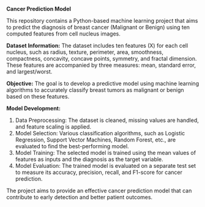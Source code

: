 **Cancer Prediction Model**

This repository contains a Python-based machine learning project that aims to predict the diagnosis of breast cancer (Malignant or Benign) using ten computed features from cell nucleus images.

**Dataset Information:**
The dataset includes ten features (X) for each cell nucleus, such as radius, texture, perimeter, area, smoothness, compactness, concavity, concave points, symmetry, and fractal dimension. These features are accompanied by three measures: mean, standard error, and largest/worst.

**Objective:**
The goal is to develop a predictive model using machine learning algorithms to accurately classify breast tumors as malignant or benign based on these features.

**Model Development:**
1. Data Preprocessing: The dataset is cleaned, missing values are handled, and feature scaling is applied.
2. Model Selection: Various classification algorithms, such as Logistic Regression, Support Vector Machines, Random Forest, etc., are evaluated to find the best-performing model.
3. Model Training: The selected model is trained using the mean values of features as inputs and the diagnosis as the target variable.
4. Model Evaluation: The trained model is evaluated on a separate test set to measure its accuracy, precision, recall, and F1-score for cancer prediction.

The project aims to provide an effective cancer prediction model that can contribute to early detection and better patient outcomes.